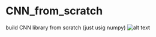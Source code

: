 # CNN_from_scratch
build CNN library from scratch (just usig numpy)
![alt text](https://www.mdpi.com/sensors/sensors-19-04933/article_deploy/html/images/sensors-19-04933-g001-550.jpg)
